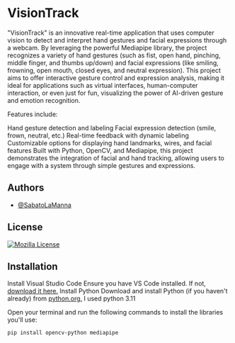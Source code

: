 
# VisionTrack  

"VisionTrack" is an innovative real-time application that uses computer vision to detect and interpret hand gestures and facial expressions through a webcam. By leveraging the powerful Mediapipe library, the project recognizes a variety of hand gestures (such as fist, open hand, pinching, middle finger, and thumbs up/down) and facial expressions (like smiling, frowning, open mouth, closed eyes, and neutral expression). This project aims to offer interactive gesture control and expression analysis, making it ideal for applications such as virtual interfaces, human-computer interaction, or even just for fun, visualizing the power of AI-driven gesture and emotion recognition.

Features include:

Hand gesture detection and labeling
Facial expression detection (smile, frown, neutral, etc.)
Real-time feedback with dynamic labeling
Customizable options for displaying hand landmarks, wires, and facial features
Built with Python, OpenCV, and Mediapipe, this project demonstrates the integration of facial and hand tracking, allowing users to engage with a system through simple gestures and expressions.


## Authors

- [@SabatoLaManna](https://github.com/SabatoLaManna)


## License
[![Mozilla License](https://img.shields.io/badge/License-FireFox-red)](https://choosealicense.com/licenses/mpl-2.0/)

## Installation

Install Visual Studio Code
Ensure you have VS Code installed. If not, [download it here.](https://code.visualstudio.com/)
Install Python
Download and install Python (if you haven't already) from [python.org.](https://www.python.org/) I used python 3.11

Open your terminal and run the following commands to install the libraries you'll use:
```bash
pip install opencv-python mediapipe
```